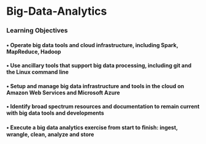 # Big-Data-Analytics

### Learning Objectives

#### • Operate big data tools and cloud infrastructure, including Spark, MapReduce, Hadoop

#### • Use ancillary tools that support big data processing, including git and the Linux command line

#### • Setup and manage big data infrastructure and tools in the cloud on Amazon Web Services and Microsoft Azure

#### • Identify broad spectrum resources and documentation to remain current with big data tools and developments

#### • Execute a big data analytics exercise from start to ﬁnish: ingest, wrangle, clean, analyze and store

